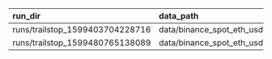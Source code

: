 | run_dir                         | data_path                            |   num_trades |   num_pos_trades |   num_neg_trades |   prob_true |
|:--------------------------------|:-------------------------------------|-------------:|-----------------:|-----------------:|------------:|
| runs/trailstop_1599403704228716 | data/binance_spot_eth_usdt_5min.json |          357 |              172 |              185 |    0.481793 |
| runs/trailstop_1599480765138089 | data/binance_spot_eth_usdt_1min.json |         1747 |              854 |              893 |    0.488838 |